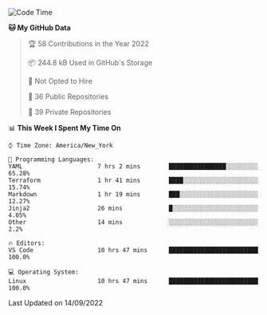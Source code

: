 <!--START_SECTION:waka-->
![Code Time](http://img.shields.io/badge/Code%20Time-86%20hrs%208%20mins-blue)

**🐱 My GitHub Data** 

> 🏆 58 Contributions in the Year 2022
 > 
> 📦 244.8 kB Used in GitHub's Storage 
 > 
> 🚫 Not Opted to Hire
 > 
> 📜 36 Public Repositories 
 > 
> 🔑 39 Private Repositories  
 > 
📊 **This Week I Spent My Time On** 

```text
⌚︎ Time Zone: America/New_York

💬 Programming Languages: 
YAML                     7 hrs 2 mins        ████████████████░░░░░░░░░   65.28% 
Terraform                1 hr 41 mins        ████░░░░░░░░░░░░░░░░░░░░░   15.74% 
Markdown                 1 hr 19 mins        ███░░░░░░░░░░░░░░░░░░░░░░   12.27% 
Jinja2                   26 mins             █░░░░░░░░░░░░░░░░░░░░░░░░   4.05% 
Other                    14 mins             ░░░░░░░░░░░░░░░░░░░░░░░░░   2.2%

🔥 Editors: 
VS Code                  10 hrs 47 mins      █████████████████████████   100.0%

💻 Operating System: 
Linux                    10 hrs 47 mins      █████████████████████████   100.0%

```


 Last Updated on 14/09/2022
<!--END_SECTION:waka-->